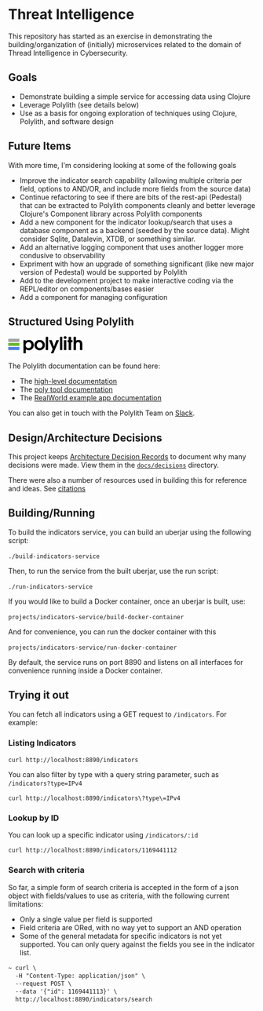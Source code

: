 # Threat Intelligence

This repository has started as an exercise in demonstrating the building/organization of (initially) microservices related to the domain of Thread Intelligence in Cybersecurity.  

## Goals

* Demonstrate building a simple service for accessing data using Clojure
* Leverage Polylith (see details below)
* Use as a basis for ongoing exploration of techniques using Clojure, Polylith, and software design

## Future Items

With more time, I'm considering looking at some of the following goals

* Improve the indicator search capability (allowing multiple criteria per field, options to AND/OR, and include more fields from the source data)
* Continue refactoring to see if there are bits of the rest-api (Pedestal) that can be extracted to Polylith components cleanly and better leverage Clojure's Component library across Polylith components
* Add a new component for the indicator lookup/search that uses a database component as a backend (seeded by the source data). Might consider Sqlite, Datalevin, XTDB, or something similar. 
* Add an alternative logging component that uses another logger more condusive to observability
* Expriment with how an upgrade of something significant (like new major version of Pedestal) would be supported by Polylith
* Add to the development project to make interactive coding via the REPL/editor on components/bases easier 
* Add a component for managing configuration

## Structured Using Polylith

<img src="logo.png" width="30%" alt="Polylith" id="logo">

The Polylith documentation can be found here:

- The [high-level documentation](https://polylith.gitbook.io/polylith)
- The [poly tool documentation](https://cljdoc.org/d/polylith/clj-poly/CURRENT)
- The [RealWorld example app documentation](https://github.com/furkan3ayraktar/clojure-polylith-realworld-example-app)

You can also get in touch with the Polylith Team on [Slack](https://clojurians.slack.com/archives/C013B7MQHJQ).

## Design/Architecture Decisions

This project keeps [Architecture Decision Records](https://adr.github.io) to document why many decisions were made. View them in the [`docs/decisions`](docs/decisions/) directory.

There were also a number of resources used in building this for reference and ideas.  See [citations](citations)

## Building/Running

To build the indicators service, you can build an uberjar using the following script:

`./build-indicators-service`

Then, to run the service from the built uberjar, use the run script:

`./run-indicators-service`

If you would like to build a Docker container, once an uberjar is built, use:

`projects/indicators-service/build-docker-container`

And for convenience, you can run the docker container with this

`projects/indicators-service/run-docker-container`

By default, the service runs on port 8890 and listens on all interfaces for convenience running inside a Docker container.

## Trying it out

You can fetch all indicators using  a GET request to `/indicators`.  For example:

### Listing Indicators
```
curl http://localhost:8890/indicators
```

You can also filter by type with a query string parameter, such as `/indicators?type=IPv4`

```
curl http://localhost:8890/indicators\?type\=IPv4
```

### Lookup by ID

You can look up a specific indicator using `/indicators/:id`

```
curl http://localhost:8890/indicators/1169441112
```

### Search with criteria

So far, a simple form of search criteria is accepted in the form of a json object with fields/values to use as criteria, with the following current limitations:

* Only a single value per field is supported
* Field criteria are ORed, with no way yet to support an AND operation
* Some of the general metadata for specific indicators is not yet supported. You can only query against the fields you see in the indicator list.

```
~ curl \
  -H "Content-Type: application/json" \
  --request POST \
  --data '{"id": 1169441113}' \
  http://localhost:8890/indicators/search
```

